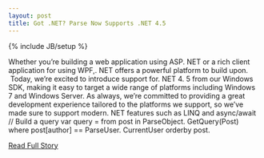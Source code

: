 ```yaml
---
layout: post
title: Got .NET? Parse Now Supports .NET 4.5
---
```

{% include JB/setup %}<p>  Whether you’re building a web application using ASP.  NET or a rich client application for using WPF,.  NET offers a powerful platform to build upon.   Today, we’re excited to introduce support for.  NET 4.  5 from our Windows SDK, making it easy to target a wide range of platforms including Windows 7 and Windows Server.  As always, we’re committed to providing a great development experience tailored to the platforms we support, so we’ve made sure to support modern.  NET features such as LINQ and async/await
 // Build a query  var query = from post in ParseObject.  GetQuery(Post)              where post[author] == ParseUser.  CurrentUser              orderby post.<br />
<p><a href="http://blog.parse.com/2013/01/23/got-net-parse-now-supports-net-4-5/">Read Full Story</a></p>
